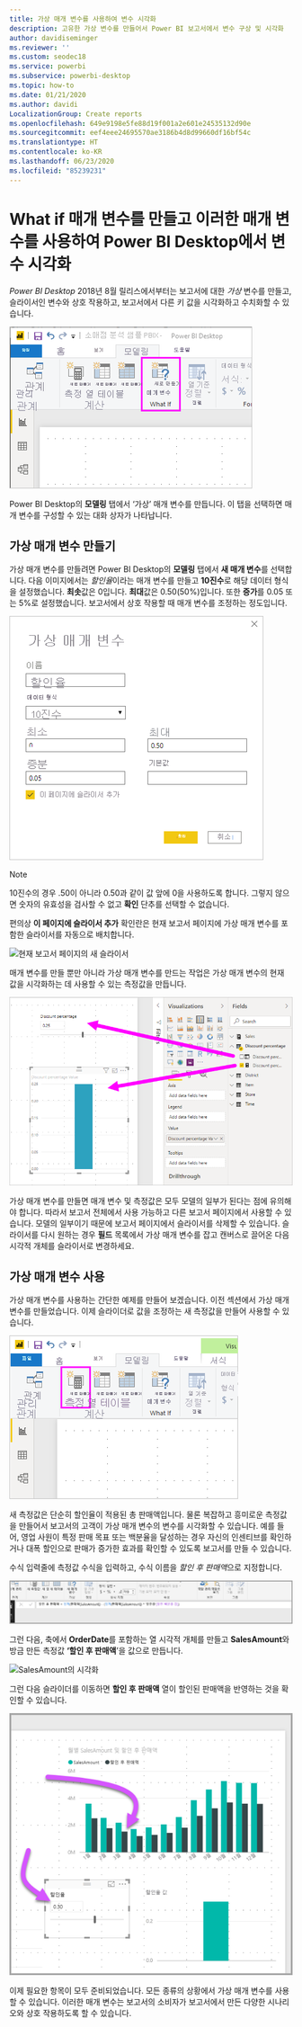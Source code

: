 ```yaml
---
title: 가상 매개 변수를 사용하여 변수 시각화
description: 고유한 가상 변수를 만들어서 Power BI 보고서에서 변수 구상 및 시각화
author: davidiseminger
ms.reviewer: ''
ms.custom: seodec18
ms.service: powerbi
ms.subservice: powerbi-desktop
ms.topic: how-to
ms.date: 01/21/2020
ms.author: davidi
LocalizationGroup: Create reports
ms.openlocfilehash: 649e9198e5fe88d19f001a2e601e24535132d90e
ms.sourcegitcommit: eef4eee24695570ae3186b4d8d99660df16bf54c
ms.translationtype: HT
ms.contentlocale: ko-KR
ms.lasthandoff: 06/23/2020
ms.locfileid: "85239231"
---
```

# <a name="create-and-use-what-if-parameters-to-visualize-variables-in-power-bi-desktop"></a>What if 매개 변수를 만들고 이러한 매개 변수를 사용하여 Power BI Desktop에서 변수 시각화

*Power BI Desktop* 2018년 8월 릴리스에서부터는 보고서에 대한 *가상* 변수를 만들고, 슬라이서인 변수와 상호 작용하고, 보고서에서 다른 키 값을 시각화하고 수치화할 수 있습니다.

![새 매개 변수 옵션](media/desktop-what-if/what-if_01.png)

Power BI Desktop의 **모델링** 탭에서 ‘가상’ 매개 변수를 만듭니다.  이 탭을 선택하면 매개 변수를 구성할 수 있는 대화 상자가 나타납니다.

## <a name="creating-a-what-if-parameter"></a>가상 매개 변수 만들기

가상 매개 변수를 만들려면 Power BI Desktop의 **모델링** 탭에서 **새 매개 변수**를 선택합니다. 다음 이미지에서는 *할인율*이라는 매개 변수를 만들고 **10진수**로 해당 데이터 형식을 설정했습니다. **최솟**값은 0입니다. **최대**값은 0.50(50%)입니다. 또한 **증가**를 0.05 또는 5%로 설정했습니다. 보고서에서 상호 작용할 때 매개 변수를 조정하는 정도입니다.

![가상 매개 변수 값](media/desktop-what-if/what-if_02.png)

> [!NOTE]
> 10진수의 경우 .50이 아니라 0.50과 같이 값 앞에 0을 사용하도록 합니다. 그렇지 않으면 숫자의 유효성을 검사할 수 없고 **확인** 단추를 선택할 수 없습니다.
> 
> 

편의상 **이 페이지에 슬라이서 추가** 확인란은 현재 보고서 페이지에 가상 매개 변수를 포함한 슬라이서를 자동으로 배치합니다.

![현재 보고서 페이지의 새 슬라이서](media/desktop-what-if/what-if_03.png)

매개 변수를 만들 뿐만 아니라 가상 매개 변수를 만드는 작업은 가상 매개 변수의 현재 값을 시각화하는 데 사용할 수 있는 측정값을 만듭니다.

![가상 매개 변수에 대해 만들어진 측정값](media/desktop-what-if/what-if_04.png)

가상 매개 변수를 만들면 매개 변수 및 측정값은 모두 모델의 일부가 된다는 점에 유의해야 합니다. 따라서 보고서 전체에서 사용 가능하고 다른 보고서 페이지에서 사용할 수 있습니다. 모델의 일부이기 때문에 보고서 페이지에서 슬라이서를 삭제할 수 있습니다. 슬라이서를 다시 원하는 경우 **필드** 목록에서 가상 매개 변수를 잡고 캔버스로 끌어온 다음 시각적 개체를 슬라이서로 변경하세요.

## <a name="using-a-what-if-parameter"></a>가상 매개 변수 사용

가상 매개 변수를 사용하는 간단한 예제를 만들어 보겠습니다. 이전 섹션에서 가상 매개 변수를 만들었습니다. 이제 슬라이더로 값을 조정하는 새 측정값을 만들어 사용할 수 있습니다.

![매개 변수와 함께 사용할 새 측정값을 추가합니다.](media/desktop-what-if/what-if_05.png)

새 측정값은 단순히 할인율이 적용된 총 판매액입니다. 물론 복잡하고 흥미로운 측정값을 만들어서 보고서의 고객이 가상 매개 변수의 변수를 시각화할 수 있습니다. 예를 들어, 영업 사원이 특정 판매 목표 또는 백분율을 달성하는 경우 자신의 인센티브를 확인하거나 대폭 할인으로 판매가 증가한 효과를 확인할 수 있도록 보고서를 만들 수 있습니다.

수식 입력줄에 측정값 수식을 입력하고, 수식 이름을 *할인 후 판매액*으로 지정합니다.

![할인 이후 판매액 정의](media/desktop-what-if/what-if_06.png)

그런 다음, 축에서 **OrderDate**를 포함하는 열 시각적 개체를 만들고 **SalesAmount**와 방금 만든 측정값 **‘할인 후 판매액**’을 값으로 만듭니다.

![SalesAmount의 시각화](media/desktop-what-if/what-if_07.png)

그런 다음 슬라이더를 이동하면 **할인 후 판매액** 열이 할인된 판매액을 반영하는 것을 확인할 수 있습니다.

![슬라이더가 시각화와 직접 상호작용](media/desktop-what-if/what-if_08.png)

이제 필요한 항목이 모두 준비되었습니다. 모든 종류의 상황에서 가상 매개 변수를 사용할 수 있습니다. 이러한 매개 변수는 보고서의 소비자가 보고서에서 만든 다양한 시나리오와 상호 작용하도록 할 수 있습니다.
